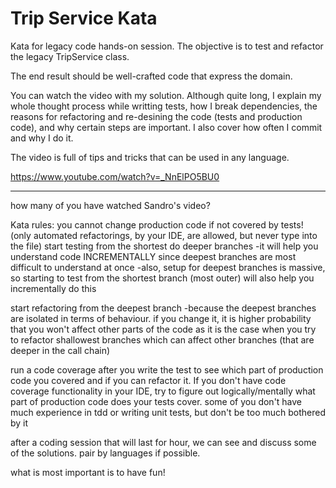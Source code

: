 Trip Service Kata
=================

Kata for legacy code hands-on session. The objective is to test and refactor the legacy TripService class.

The end result should be well-crafted code that express the domain.

You can watch the video with my solution. Although quite long, I explain my whole thought process while writting tests, how I break dependencies, the reasons for refactoring and re-desining the code (tests and production code), and why certain steps are important. I also cover how often I commit and why I do it. 

The video is full of tips and tricks that can be used in any language.

https://www.youtube.com/watch?v=_NnElPO5BU0


------------------------------------------------------

how many of you have watched Sandro's video?

Kata rules: 
you cannot change production code if not covered by tests! (only automated refactorings, by your IDE, are allowed, but never type into the file)
start testing from the shortest do deeper branches
	-it will help you understand code INCREMENTALLY since deepest branches are most difficult to understand at once
	-also, setup for deepest branches is massive, so starting to test from the shortest branch (most outer) will also help you incrementally do this
	
start refactoring from the deepest branch
	-because the deepest branches are isolated in terms of behaviour. if you change it, it is higher probability that you won't affect other parts of the code as it is the case when you try to refactor shallowest branches which can affect other branches (that are deeper in the call chain)
	
run a code coverage after you write the test to see which part of production code you covered and if you can refactor it. If you don't have code coverage functionality in your IDE, try to figure out logically/mentally what part of production code does your tests cover.
some of you don't have much experience in tdd or writing unit tests, but don't be too much bothered by it

after a coding session that will last for hour, we can see and discuss some of the solutions.
pair by languages if possible.

what is most important is to have fun!	
